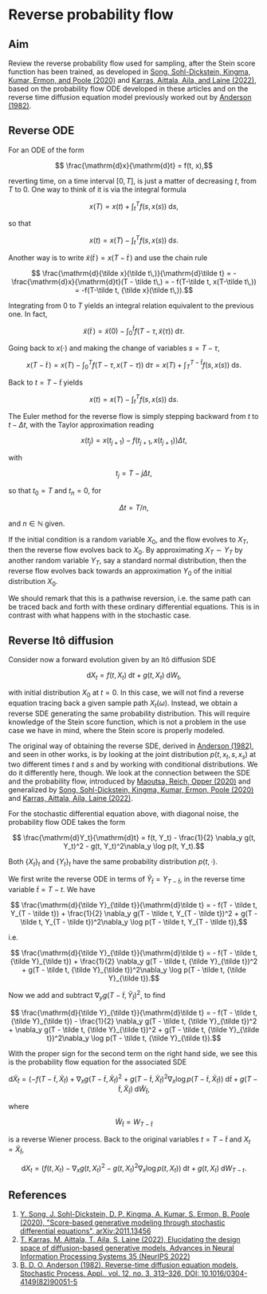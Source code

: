 # Reverse probability flow

## Aim

Review the reverse probability flow used for sampling, after the Stein score function has been trained, as developed in [Song, Sohl-Dickstein, Kingma, Kumar, Ermon, and Poole (2020)](https://arxiv.org/abs/2011.13456) and [Karras, Aittala, Aila, and Laine (2022)](https://proceedings.neurips.cc/paper_files/paper/2022/hash/a98846e9d9cc01cfb87eb694d946ce6b-Abstract-Conference.html), based on the probability flow ODE developed in these articles and on the reverse time diffusion equation model previously worked out by [Anderson (1982)](https://doi.org/10.1016/0304-4149(82)90051-5).

## Reverse ODE

For an ODE of the form
```math
    \frac{\mathrm{d}x}{\mathrm{d}t} = f(t, x),
```
reverting time, on a time interval $[0, T],$ is just a matter of decreasing $t,$ from $T$ to $0.$ One way to think of it is via the integral formula
```math
    x(T) = x(t) + \int_t^T f(s, x(s))\;\mathrm{d}s,
```
so that
```math
    x(t) = x(T) - \int_t^T f(s, x(s))\;\mathrm{d}s.
```

Another way is to write ${\tilde x}(\tilde t\,) = x(T - \tilde t\,)$ and use the chain rule
```math
    \frac{\mathrm{d}{\tilde x}(\tilde t\,)}{\mathrm{d}\tilde t} = -\frac{\mathrm{d}x}{\mathrm{d}t}(T - \tilde t\,) = - f(T-\tilde t, x(T-\tilde t\,)) = -f(T-\tilde t, {\tilde x}(\tilde t\,)).
```
Integrating from $0$ to $T$ yields an integral relation equivalent to the previous one. In fact,
```math
    {\tilde x}(\tilde t\,) = {\tilde x}(0) - \int_0^{\tilde t} f(T-\tau, {\tilde x}(\tau)) \;\mathrm{d}\tau.
```
Going back to $x(\cdot)$ and making the change of variables $s = T - \tau,$ 
```math
    x(T - \tilde t\,) = x(T) - \int_0^T f(T-\tau, x(T-\tau))\;\mathrm{d}\tau = x(T) + \int_T^{T-\tilde t} f(s, x(s))\;\mathrm{d}s.
```
Back to $t = T - \tilde t$ yields
```math
    x(t) = x(T) - \int_t^T f(s, x(s))\;\mathrm{d}s.
```

The Euler method for the reverse flow is simply stepping backward from $t$ to $t - \Delta t,$ with the Taylor approximation reading
```math
    x(t_j) = x(t_{j+1}) - f(t_{j+1}, x(t_{j+1}))\Delta t,
```
with
```math
    t_j = T - j\Delta t,
```
so that $t_0 = T$ and $t_n = 0,$ for
```math
    \Delta t = T / n,
```
and $n\in\mathbb{N}$ given.

If the initial condition is a random variable $X_0,$ and the flow evolves to $X_T,$ then the reverse flow evolves back to $X_0.$ By approximating $X_T \sim Y_T$ by another random variable $Y_T,$ say a standard normal distribution, then the reverse flow evolves back towards an approximation $Y_0$ of the initial distribution $X_0.$

We should remark that this is a pathwise reversion, i.e. the same path can be traced back and forth with these ordinary differential equations. This is in contrast with what happens with in the stochastic case.

## Reverse Itô diffusion

Consider now a forward evolution given by an Itô diffusion SDE
```math
    \mathrm{d}X_t = f(t, X_t)\;\mathrm{d}t + g(t, X_t)\;\mathrm{d}W_t,
```
with initial distribution $X_0$ at $t = 0.$ In this case, we will not find a reverse equation tracing back a given sample path $X_t(\omega).$ Instead, we obtain a reverse SDE generating the same probability distribution. This will require knowledge of the Stein score function, which is not a problem in the use case we have in mind, where the Stein score is properly modeled.

The original way of obtaining the reverse SDE, derived in [Anderson (1982)](https://doi.org/10.1016/0304-4149(82)90051-5), and seen in other works, is by looking at the joint distribution $p(t, x_t, s, x_s)$ at two different times $t$ and $s$ and by working with conditional distributions. We do it differently here, though. We look at the connection between the SDE and the probability flow, introduced by [Maoutsa, Reich, Opper (2020)](https://doi.org/10.3390/e22080802) and generalized by [Song, Sohl-Dickstein, Kingma, Kumar, Ermon, Poole (2020)](https://arxiv.org/abs/2011.13456) and [Karras, Aittala, Aila, Laine (2022)](https://proceedings.neurips.cc/paper_files/paper/2022/hash/a98846e9d9cc01cfb87eb694d946ce6b-Abstract-Conference.html).

For the stochastic differential equation above, with diagonal noise, the probability flow ODE takes the form
```math
    \frac{\mathrm{d}Y_t}{\mathrm{d}t} = f(t, Y_t) - \frac{1}{2} \nabla_y g(t, Y_t)^2 - g(t, Y_t)^2\nabla_y \log p(t, Y_t).
```
Both $\{X_t\}_t$ and $\{Y_t\}_t$ have the same probability distribution $p(t, \cdot).$

We first write the reverse ODE in terms of $\tilde Y_{\tilde t} = Y_{T - \tilde t},$ in the reverse time variable $\tilde t = T - t.$ We have
```math
    \frac{\mathrm{d}{\tilde Y}_{\tilde t}}{\mathrm{d}\tilde t} = - f(T - \tilde t, Y_{T - \tilde t}) + \frac{1}{2} \nabla_y g(T - \tilde t, Y_{T - \tilde t})^2 + g(T - \tilde t, Y_{T - \tilde t})^2\nabla_y \log p(T - \tilde t, Y_{T - \tilde t}),
```
i.e.
```math
    \frac{\mathrm{d}{\tilde Y}_{\tilde t}}{\mathrm{d}\tilde t} = - f(T - \tilde t, {\tilde Y}_{\tilde t}) + \frac{1}{2} \nabla_y g(T - \tilde t, {\tilde Y}_{\tilde t})^2 + g(T - \tilde t, {\tilde Y}_{\tilde t})^2\nabla_y \log p(T - \tilde t, {\tilde Y}_{\tilde t}).
```
Now we add and subtract $\nabla_y g(T - \tilde t, {\tilde Y}_{\tilde t})^2,$ to find
```math
    \frac{\mathrm{d}{\tilde Y}_{\tilde t}}{\mathrm{d}\tilde t} = - f(T - \tilde t, {\tilde Y}_{\tilde t}) - \frac{1}{2} \nabla_y g(T - \tilde t, {\tilde Y}_{\tilde t})^2 + \nabla_y g(T - \tilde t, {\tilde Y}_{\tilde t})^2 + g(T - \tilde t, {\tilde Y}_{\tilde t})^2\nabla_y \log p(T - \tilde t, {\tilde Y}_{\tilde t}).
```

With the proper sign for the second term on the right hand side, we see this is the probability flow equation for the associated SDE
```math
    \mathrm{d}{\tilde X}_{\tilde t} = \left(- f(T - \tilde t, {\tilde X}_{\tilde t}) + \nabla_x g(T - \tilde t, {\tilde X}_{\tilde t})^2 + g(T - \tilde t, {\tilde X}_{\tilde t})^2\nabla_x \log p(T - \tilde t, {\tilde X}_{\tilde t})\right)\;\mathrm{d}{\tilde t} + g(T - \tilde t, {\tilde X}_{\tilde t})\;\mathrm{d}{\tilde W}_{\tilde t},
```
where
```math
    {\tilde W}_{\tilde t} = W_{T - \tilde t}
```
is a reverse Wiener process. Back to the original variables $t = T - \tilde t$ and $X_t = {\tilde X}_{\tilde t},$
```math
    \mathrm{d}X_t = \left(f(t, X_t) - \nabla_x g(t, X_t)^2 - g(t, X_t)^2\nabla_x \log p(t, X_t)\right)\;\mathrm{d}t + g(t, X_t)\;\mathrm{d}W_{T-t}.
```




## References

1. [Y. Song, J. Sohl-Dickstein, D. P. Kingma, A. Kumar, S. Ermon, B. Poole (2020), "Score-based generative modeling through stochastic differential equations", arXiv:2011.13456](https://arxiv.org/abs/2011.13456)
1. [T. Karras, M. Aittala, T. Aila, S. Laine (2022), Elucidating the design space of diffusion-based generative models, Advances in Neural Information Processing Systems 35 (NeurIPS 2022)](https://proceedings.neurips.cc/paper_files/paper/2022/hash/a98846e9d9cc01cfb87eb694d946ce6b-Abstract-Conference.html)
3. [B. D. O. Anderson (1982). Reverse-time diffusion equation models, Stochastic Process. Appl., vol. 12, no. 3, 313–326, DOI: 10.1016/0304-4149(82)90051-5](https://doi.org/10.1016/0304-4149(82)90051-5)